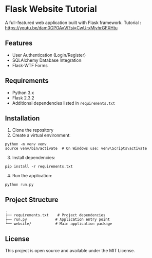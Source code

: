 # Flask Website Tutorial

A full-featured web application built with Flask framework.
Tutorial : https://youtu.be/dam0GPOAvVI?si=CwUrxMjvhrGFXHtu

## Features

- User Authentication (Login/Register)
- SQLAlchemy Database Integration
- Flask-WTF Forms

## Requirements

- Python 3.x
- Flask 2.3.2
- Additional dependencies listed in `requirements.txt`

## Installation

1. Clone the repository
2. Create a virtual environment:
```
python -m venv venv
source venv/bin/activate  # On Windows use: venv\Scripts\activate
```

3. Install dependencies:
```
pip install -r requirements.txt
```

4. Run the application:
```
python run.py
```

## Project Structure

```
.
├── requirements.txt    # Project dependencies
├── run.py             # Application entry point
└── website/           # Main application package
```

## License

This project is open source and available under the MIT License.
